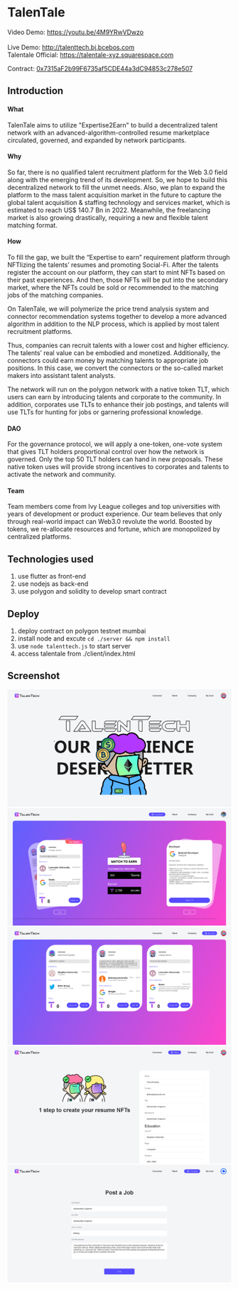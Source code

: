 # TalenTale

Video Demo: <https://youtu.be/4M9YRwVDwzo>
<br><br>
Live Demo: <http://talenttech.bj.bcebos.com>
<br/>
Talentale Official: <https://talentale-xyz.squarespace.com>

Contract: [0x7315aF2b99F6735af5CDE44a3dC94853c278e507](https://mumbai.polygonscan.com/address/0x7315aF2b99F6735af5CDE44a3dC94853c278e507)


## Introduction

#### What

TalenTale aims to utilize "Expertise2Earn" to build a decentralized talent network with an advanced-algorithm-controlled resume marketplace circulated, governed, and expanded by network participants.

#### Why

So far, there is no qualified talent recruitment platform for the Web 3.0 field along with the emerging trend of its development. So, we hope to build this decentralized network to fill the unmet needs. Also, we plan to expand the platform to the mass talent acquisition market in the future to capture the global talent acquisition & staffing technology and services market, which is estimated to reach US$ 140.7 Bn in 2022. Meanwhile, the freelancing market is also growing drastically, requiring a new and flexible talent matching format.

#### How

To fill the gap, we built the “Expertise to earn” requirement platform through NFTlizing the talents’ resumes and promoting Social-Fi. After the talents register the account on our platform, they can start to mint NFTs based on their past experiences. And then, those NFTs will be put into the secondary market, where the NFTs could be sold or recommended to the matching jobs of the matching companies.

On TalenTale, we will polymerize the price trend analysis system and connector recommendation systems together to develop a more advanced algorithm in addition to the NLP process, which is applied by most talent recruitment platforms.

Thus, companies can recruit talents with a lower cost and higher efficiency. The talents’ real value can be embodied and monetized. Additionally, the connectors could earn money by matching talents to appropriate job positions. In this case, we convert the connectors or the so-called market makers into assistant talent analysts. 

The network will run on the polygon network with a native token TLT, which users can earn by introducing talents and corporate to the community. In addition, corporates use TLTs to enhance their job postings, and talents will use TLTs for hunting for jobs or garnering professional knowledge.

#### DAO

For the governance protocol, we will apply a one-token, one-vote system that gives TLT holders proportional control over how the network is governed. Only the top 50 TLT holders can hand in new proposals. These native token uses will provide strong incentives to corporates and talents to activate the network and community.

#### Team

Team members come from Ivy League colleges and top universities with years of development or product experience. Our team believes that only through real-world impact can Web3.0 revolute the world. Boosted by tokens, we re-allocate resources and fortune, which are monopolized by centralized platforms.


## Technologies used
1. use flutter as front-end
2. use nodejs as back-end
3. use polygon and solidity to develop smart contract


## Deploy
1. deploy contract on polygon testnet mumbai
2. install node and excute `cd ./server && npm install` 
3. use `node talenttech.js` to start server
4. access talentale from ./client/index.html


## Screenshot
![home](https://github.com/ghking1/talentale/raw/master/docs/home.jpg)
![connector](https://github.com/ghking1/talentale/raw/master/docs/connector.jpg)
![mycards](https://github.com/ghking1/talentale/raw/master/docs/mycards.jpg)
![talent](https://github.com/ghking1/talentale/raw/master/docs/talent.jpg)
![company](https://github.com/ghking1/talentale/raw/master/docs/company.jpg)
